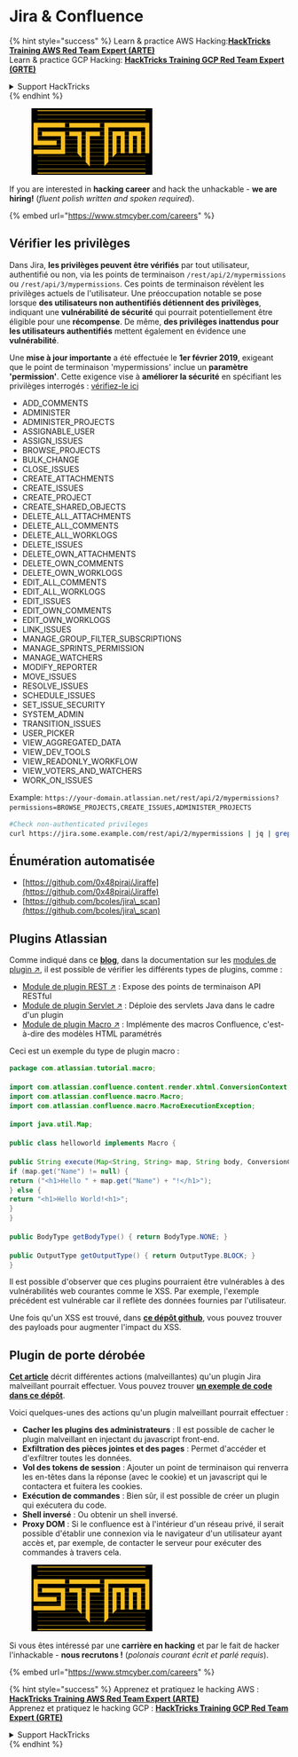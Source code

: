 # Jira & Confluence

{% hint style="success" %}
Learn & practice AWS Hacking:<img src="../../.gitbook/assets/arte.png" alt="" data-size="line">[**HackTricks Training AWS Red Team Expert (ARTE)**](https://training.hacktricks.xyz/courses/arte)<img src="../../.gitbook/assets/arte.png" alt="" data-size="line">\
Learn & practice GCP Hacking: <img src="../../.gitbook/assets/grte.png" alt="" data-size="line">[**HackTricks Training GCP Red Team Expert (GRTE)**<img src="../../.gitbook/assets/grte.png" alt="" data-size="line">](https://training.hacktricks.xyz/courses/grte)

<details>

<summary>Support HackTricks</summary>

* Check the [**subscription plans**](https://github.com/sponsors/carlospolop)!
* **Join the** 💬 [**Discord group**](https://discord.gg/hRep4RUj7f) or the [**telegram group**](https://t.me/peass) or **follow** us on **Twitter** 🐦 [**@hacktricks\_live**](https://twitter.com/hacktricks\_live)**.**
* **Share hacking tricks by submitting PRs to the** [**HackTricks**](https://github.com/carlospolop/hacktricks) and [**HackTricks Cloud**](https://github.com/carlospolop/hacktricks-cloud) github repos.

</details>
{% endhint %}

<figure><img src="../../.gitbook/assets/image (1) (1) (1) (1) (1) (1) (1) (1) (1) (1).png" alt=""><figcaption></figcaption></figure>

If you are interested in **hacking career** and hack the unhackable - **we are hiring!** (_fluent polish written and spoken required_).

{% embed url="https://www.stmcyber.com/careers" %}

## Vérifier les privilèges

Dans Jira, **les privilèges peuvent être vérifiés** par tout utilisateur, authentifié ou non, via les points de terminaison `/rest/api/2/mypermissions` ou `/rest/api/3/mypermissions`. Ces points de terminaison révèlent les privilèges actuels de l'utilisateur. Une préoccupation notable se pose lorsque **des utilisateurs non authentifiés détiennent des privilèges**, indiquant une **vulnérabilité de sécurité** qui pourrait potentiellement être éligible pour une **récompense**. De même, **des privilèges inattendus pour les utilisateurs authentifiés** mettent également en évidence une **vulnérabilité**.

Une **mise à jour importante** a été effectuée le **1er février 2019**, exigeant que le point de terminaison 'mypermissions' inclue un **paramètre 'permission'**. Cette exigence vise à **améliorer la sécurité** en spécifiant les privilèges interrogés : [vérifiez-le ici](https://developer.atlassian.com/cloud/jira/platform/change-notice-get-my-permissions-requires-permissions-query-parameter/#change-notice---get-my-permissions-resource-will-require-a-permissions-query-parameter)

* ADD\_COMMENTS
* ADMINISTER
* ADMINISTER\_PROJECTS
* ASSIGNABLE\_USER
* ASSIGN\_ISSUES
* BROWSE\_PROJECTS
* BULK\_CHANGE
* CLOSE\_ISSUES
* CREATE\_ATTACHMENTS
* CREATE\_ISSUES
* CREATE\_PROJECT
* CREATE\_SHARED\_OBJECTS
* DELETE\_ALL\_ATTACHMENTS
* DELETE\_ALL\_COMMENTS
* DELETE\_ALL\_WORKLOGS
* DELETE\_ISSUES
* DELETE\_OWN\_ATTACHMENTS
* DELETE\_OWN\_COMMENTS
* DELETE\_OWN\_WORKLOGS
* EDIT\_ALL\_COMMENTS
* EDIT\_ALL\_WORKLOGS
* EDIT\_ISSUES
* EDIT\_OWN\_COMMENTS
* EDIT\_OWN\_WORKLOGS
* LINK\_ISSUES
* MANAGE\_GROUP\_FILTER\_SUBSCRIPTIONS
* MANAGE\_SPRINTS\_PERMISSION
* MANAGE\_WATCHERS
* MODIFY\_REPORTER
* MOVE\_ISSUES
* RESOLVE\_ISSUES
* SCHEDULE\_ISSUES
* SET\_ISSUE\_SECURITY
* SYSTEM\_ADMIN
* TRANSITION\_ISSUES
* USER\_PICKER
* VIEW\_AGGREGATED\_DATA
* VIEW\_DEV\_TOOLS
* VIEW\_READONLY\_WORKFLOW
* VIEW\_VOTERS\_AND\_WATCHERS
* WORK\_ON\_ISSUES

Example: `https://your-domain.atlassian.net/rest/api/2/mypermissions?permissions=BROWSE_PROJECTS,CREATE_ISSUES,ADMINISTER_PROJECTS`
```bash
#Check non-authenticated privileges
curl https://jira.some.example.com/rest/api/2/mypermissions | jq | grep -iB6 '"havePermission": true'
```
## Énumération automatisée

* [https://github.com/0x48piraj/Jiraffe](https://github.com/0x48piraj/Jiraffe)
* [https://github.com/bcoles/jira\_scan](https://github.com/bcoles/jira\_scan)

## Plugins Atlassian

Comme indiqué dans ce [**blog**](https://cyllective.com/blog/posts/atlassian-audit-plugins), dans la documentation sur les [modules de plugin ↗](https://developer.atlassian.com/server/framework/atlassian-sdk/plugin-modules/), il est possible de vérifier les différents types de plugins, comme :

* [Module de plugin REST ↗](https://developer.atlassian.com/server/framework/atlassian-sdk/rest-plugin-module) : Expose des points de terminaison API RESTful
* [Module de plugin Servlet ↗](https://developer.atlassian.com/server/framework/atlassian-sdk/servlet-plugin-module/) : Déploie des servlets Java dans le cadre d'un plugin
* [Module de plugin Macro ↗](https://developer.atlassian.com/server/confluence/macro-module/) : Implémente des macros Confluence, c'est-à-dire des modèles HTML paramétrés

Ceci est un exemple du type de plugin macro :
```java
package com.atlassian.tutorial.macro;

import com.atlassian.confluence.content.render.xhtml.ConversionContext;
import com.atlassian.confluence.macro.Macro;
import com.atlassian.confluence.macro.MacroExecutionException;

import java.util.Map;

public class helloworld implements Macro {

public String execute(Map<String, String> map, String body, ConversionContext conversionContext) throws MacroExecutionException {
if (map.get("Name") != null) {
return ("<h1>Hello " + map.get("Name") + "!</h1>");
} else {
return "<h1>Hello World!<h1>";
}
}

public BodyType getBodyType() { return BodyType.NONE; }

public OutputType getOutputType() { return OutputType.BLOCK; }
}
```
Il est possible d'observer que ces plugins pourraient être vulnérables à des vulnérabilités web courantes comme le XSS. Par exemple, l'exemple précédent est vulnérable car il reflète des données fournies par l'utilisateur.&#x20;

Une fois qu'un XSS est trouvé, dans [**ce dépôt github**](https://github.com/cyllective/XSS-Payloads/tree/main/Confluence), vous pouvez trouver des payloads pour augmenter l'impact du XSS.

## Plugin de porte dérobée

[**Cet article**](https://cyllective.com/blog/posts/atlassian-malicious-plugin) décrit différentes actions (malveillantes) qu'un plugin Jira malveillant pourrait effectuer. Vous pouvez trouver [**un exemple de code dans ce dépôt**](https://github.com/cyllective/malfluence).

Voici quelques-unes des actions qu'un plugin malveillant pourrait effectuer :

* **Cacher les plugins des administrateurs** : Il est possible de cacher le plugin malveillant en injectant du javascript front-end.
* **Exfiltration des pièces jointes et des pages** : Permet d'accéder et d'exfiltrer toutes les données.
* **Vol des tokens de session** : Ajouter un point de terminaison qui renverra les en-têtes dans la réponse (avec le cookie) et un javascript qui le contactera et fuitera les cookies.
* **Exécution de commandes** : Bien sûr, il est possible de créer un plugin qui exécutera du code.
* **Shell inversé** : Ou obtenir un shell inversé.
* **Proxy DOM** : Si le confluence est à l'intérieur d'un réseau privé, il serait possible d'établir une connexion via le navigateur d'un utilisateur ayant accès et, par exemple, de contacter le serveur pour exécuter des commandes à travers cela.

<figure><img src="../../.gitbook/assets/image (1) (1) (1) (1) (1) (1) (1) (1) (1) (1).png" alt=""><figcaption></figcaption></figure>

Si vous êtes intéressé par une **carrière en hacking** et par le fait de hacker l'inhackable - **nous recrutons !** (_polonais courant écrit et parlé requis_).

{% embed url="https://www.stmcyber.com/careers" %}

{% hint style="success" %}
Apprenez et pratiquez le hacking AWS :<img src="../../.gitbook/assets/arte.png" alt="" data-size="line">[**HackTricks Training AWS Red Team Expert (ARTE)**](https://training.hacktricks.xyz/courses/arte)<img src="../../.gitbook/assets/arte.png" alt="" data-size="line">\
Apprenez et pratiquez le hacking GCP : <img src="../../.gitbook/assets/grte.png" alt="" data-size="line">[**HackTricks Training GCP Red Team Expert (GRTE)**<img src="../../.gitbook/assets/grte.png" alt="" data-size="line">](https://training.hacktricks.xyz/courses/grte)

<details>

<summary>Support HackTricks</summary>

* Consultez les [**plans d'abonnement**](https://github.com/sponsors/carlospolop) !
* **Rejoignez le** 💬 [**groupe Discord**](https://discord.gg/hRep4RUj7f) ou le [**groupe telegram**](https://t.me/peass) ou **suivez-nous sur** **Twitter** 🐦 [**@hacktricks\_live**](https://twitter.com/hacktricks\_live)**.**
* **Partagez des astuces de hacking en soumettant des PR aux dépôts github de** [**HackTricks**](https://github.com/carlospolop/hacktricks) et [**HackTricks Cloud**](https://github.com/carlospolop/hacktricks-cloud).

</details>
{% endhint %}
